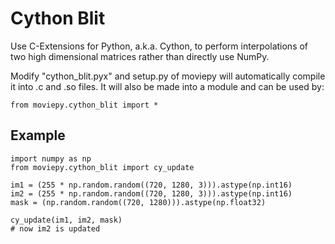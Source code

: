 Cython Blit
========

Use C-Extensions for Python, a.k.a. Cython, to perform interpolations of two high dimensional matrices rather than directly use NumPy.

Modify "cython_blit.pyx" and setup.py of moviepy will automatically compile it into .c and .so files. It will also be made into a module and can be used by:

    from moviepy.cython_blit import *

Example
--------

    import numpy as np
    from moviepy.cython_blit import cy_update

    im1 = (255 * np.random.random((720, 1280, 3))).astype(np.int16)
    im2 = (255 * np.random.random((720, 1280, 3))).astype(np.int16)
    mask = (np.random.random((720, 1280))).astype(np.float32)

    cy_update(im1, im2, mask)
    # now im2 is updated
